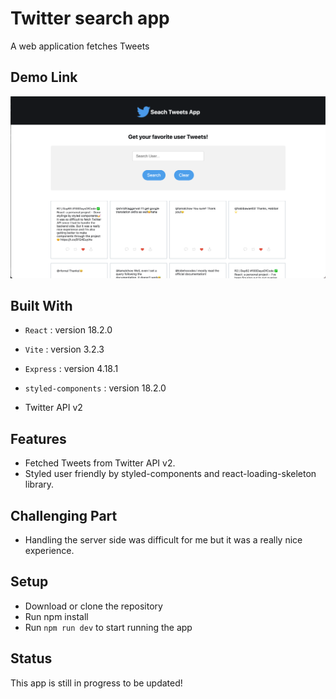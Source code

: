 # Twitter search app

A web application fetches Tweets

## Demo Link

![The home image](./Screen%20Shot%202022-11-25%20at%204.35.21%20PM.png)

## Built With

- `React` : version 18.2.0
- `Vite` : version 3.2.3
- `Express` : version 4.18.1
- `styled-components` : version 18.2.0

- Twitter API v2

## Features

- Fetched Tweets from Twitter API v2.
- Styled user friendly by styled-components and react-loading-skeleton library.

## Challenging Part

- Handling the server side was difficult for me but it was a really nice experience.

## Setup

- Download or clone the repository
- Run npm install
- Run `npm run dev` to start running the app

## Status

This app is still in progress to be updated!

